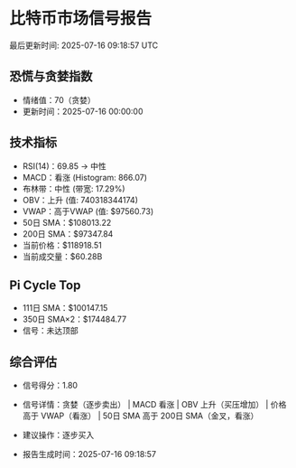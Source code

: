 # 比特币市场信号报告

最后更新时间: 2025-07-16 09:18:57 UTC

## 恐慌与贪婪指数
- 情绪值：70（贪婪）
- 更新时间：2025-07-16 00:00:00

## 技术指标
- RSI(14)：69.85 → 中性
- MACD：看涨 (Histogram: 866.07)
- 布林带：中性 (带宽: 17.29%)
- OBV：上升 (值: 740318344174)
- VWAP：高于VWAP (值: $97560.73)
- 50日 SMA：$108013.22
- 200日 SMA：$97347.84
- 当前价格：$118918.51
- 当前成交量：$60.28B

## Pi Cycle Top
- 111日 SMA：$100147.15
- 350日 SMA×2：$174484.77
- 信号：未达顶部

## 综合评估
- 信号得分：1.80
- 信号详情：贪婪（逐步卖出） | MACD 看涨 | OBV 上升（买压增加） | 价格高于 VWAP（看涨） | 50日 SMA 高于 200日 SMA（金叉，看涨）
- 建议操作：逐步买入

- 报告生成时间：2025-07-16 09:18:57